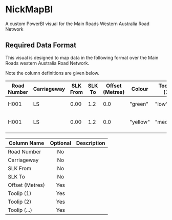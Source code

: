 # NickMapBI

A custom PowerBI visual for the Main Roads Western Australia Road Network

## Required Data Format

This visual is designed to map data in the following format over the Main Roads western Australia Road Network.

Note the column definitions are given below.

| Road Number | Carriageway | SLK From | SLK To | Offset (Metres) | Colour   | Tooltip (1) | Tooltip (2)          | ... |
| ----------- | ----------- | -------- | ------ | --------------- | -------- | ----------- | -------------------- | --- |
| H001        | LS          | 0.00     | 1.2    | 0.0             | "green"  | "low"       | "Some comment"       |     |
| H001        | LS          | 0.00     | 1.2    | 0.0             | "yellow" | "medium"    | "Some other comment" |     |


| Column Name     | Optional | Description |
| --------------- | :------: | ----------- |
| Road Number     |    No    | 
| Carriageway     |    No    |
| SLK From        |    No    |
| SLK To          |    No    |
| Offset (Metres) |   Yes    |
| Toolip (1)      |   Yes    |
| Toolip (2)      |   Yes    |
| Toolip (...)    |   Yes    |
